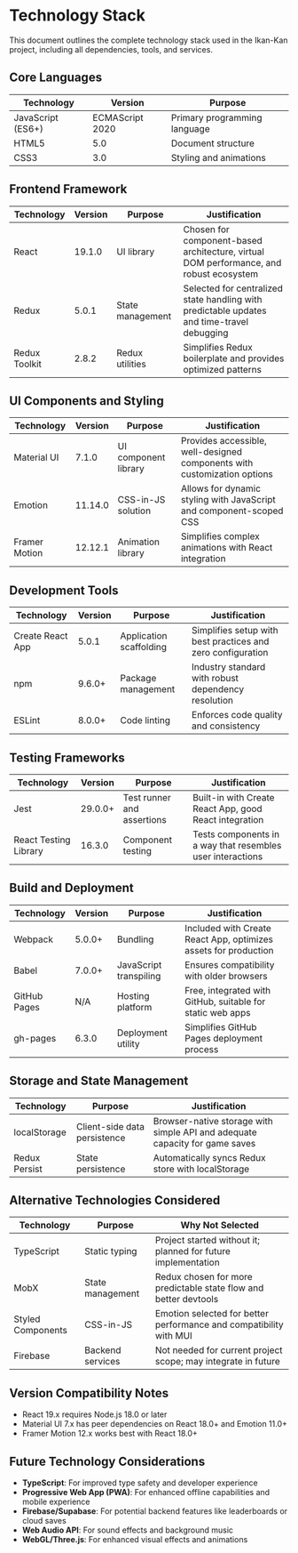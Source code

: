 # Technology Stack

This document outlines the complete technology stack used in the Ikan-Kan project, including all dependencies, tools, and services.

## Core Languages

| Technology | Version | Purpose |
|------------|---------|---------|
| JavaScript (ES6+) | ECMAScript 2020 | Primary programming language |
| HTML5 | 5.0 | Document structure |
| CSS3 | 3.0 | Styling and animations |

## Frontend Framework

| Technology | Version | Purpose | Justification |
|------------|---------|---------|---------------|
| React | 19.1.0 | UI library | Chosen for component-based architecture, virtual DOM performance, and robust ecosystem |
| Redux | 5.0.1 | State management | Selected for centralized state handling with predictable updates and time-travel debugging |
| Redux Toolkit | 2.8.2 | Redux utilities | Simplifies Redux boilerplate and provides optimized patterns |

## UI Components and Styling

| Technology | Version | Purpose | Justification |
|------------|---------|---------|---------------|
| Material UI | 7.1.0 | UI component library | Provides accessible, well-designed components with customization options |
| Emotion | 11.14.0 | CSS-in-JS solution | Allows for dynamic styling with JavaScript and component-scoped CSS |
| Framer Motion | 12.12.1 | Animation library | Simplifies complex animations with React integration |

## Development Tools

| Technology | Version | Purpose | Justification |
|------------|---------|---------|---------------|
| Create React App | 5.0.1 | Application scaffolding | Simplifies setup with best practices and zero configuration |
| npm | 9.6.0+ | Package management | Industry standard with robust dependency resolution |
| ESLint | 8.0.0+ | Code linting | Enforces code quality and consistency |

## Testing Frameworks

| Technology | Version | Purpose | Justification |
|------------|---------|---------|---------------|
| Jest | 29.0.0+ | Test runner and assertions | Built-in with Create React App, good React integration |
| React Testing Library | 16.3.0 | Component testing | Tests components in a way that resembles user interactions |

## Build and Deployment

| Technology | Version | Purpose | Justification |
|------------|---------|---------|---------------|
| Webpack | 5.0.0+ | Bundling | Included with Create React App, optimizes assets for production |
| Babel | 7.0.0+ | JavaScript transpiling | Ensures compatibility with older browsers |
| GitHub Pages | N/A | Hosting platform | Free, integrated with GitHub, suitable for static web apps |
| gh-pages | 6.3.0 | Deployment utility | Simplifies GitHub Pages deployment process |

## Storage and State Management

| Technology | Purpose | Justification |
|------------|---------|---------------|
| localStorage | Client-side data persistence | Browser-native storage with simple API and adequate capacity for game saves |
| Redux Persist | State persistence | Automatically syncs Redux store with localStorage |

## Alternative Technologies Considered

| Technology | Purpose | Why Not Selected |
|------------|---------|-----------------|
| TypeScript | Static typing | Project started without it; planned for future implementation |
| MobX | State management | Redux chosen for more predictable state flow and better devtools |
| Styled Components | CSS-in-JS | Emotion selected for better performance and compatibility with MUI |
| Firebase | Backend services | Not needed for current project scope; may integrate in future |

## Version Compatibility Notes

- React 19.x requires Node.js 18.0 or later
- Material UI 7.x has peer dependencies on React 18.0+ and Emotion 11.0+
- Framer Motion 12.x works best with React 18.0+

## Future Technology Considerations

- **TypeScript**: For improved type safety and developer experience
- **Progressive Web App (PWA)**: For enhanced offline capabilities and mobile experience
- **Firebase/Supabase**: For potential backend features like leaderboards or cloud saves
- **Web Audio API**: For sound effects and background music
- **WebGL/Three.js**: For enhanced visual effects and animations 